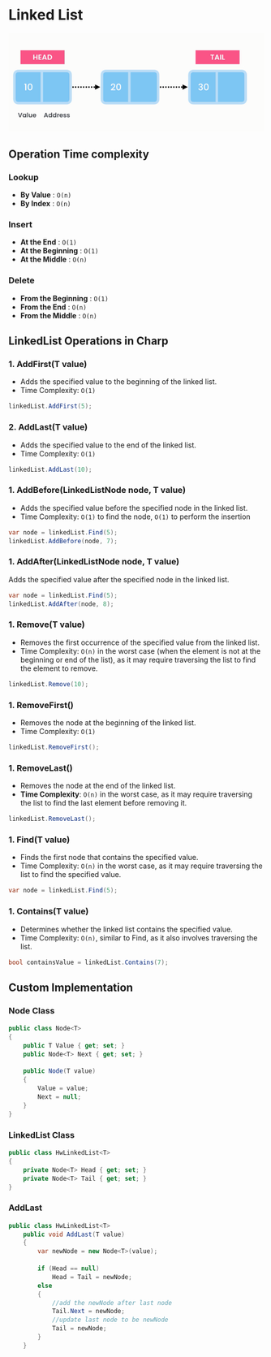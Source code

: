 # Linked List

![alt text](images/linked-list.png)

## Operation Time complexity

### Lookup

- **By Value** : `O(n)`
- **By Index** : `O(n)`

### Insert

- **At the End** : `O(1)`
- **At the Beginning** : `O(1)`
- **At the Middle** : `O(n)`

### Delete

- **From the Beginning** : `O(1)`
- **From the End** : `O(n)`
- **From the Middle** : `O(n)`

## LinkedList<T> Operations in Charp

### 1. AddFirst(T value)

- Adds the specified value to the beginning of the linked list.
- Time Complexity: `O(1)`

```csharp
linkedList.AddFirst(5);
```

### 2. AddLast(T value)

- Adds the specified value to the end of the linked list.
- Time Complexity: `O(1)`

```csharp
linkedList.AddLast(10);
```

### 1. AddBefore(LinkedListNode<T> node, T value)

- Adds the specified value before the specified node in the linked list.
- Time Complexity: `O(1)` to find the node, `O(1)` to perform the insertion

```csharp
var node = linkedList.Find(5);
linkedList.AddBefore(node, 7);
```

### 1. AddAfter(LinkedListNode<T> node, T value)

Adds the specified value after the specified node in the linked list.

```csharp
var node = linkedList.Find(5);
linkedList.AddAfter(node, 8);
```

### 1. Remove(T value)

- Removes the first occurrence of the specified value from the linked list.
- Time Complexity: `O(n)` in the worst case (when the element is not at the beginning or end of the list), as it may require traversing the list to find the element to remove.

```csharp
linkedList.Remove(10);
```

### 1. RemoveFirst()

- Removes the node at the beginning of the linked list.
- Time Complexity: `O(1)`

```csharp
linkedList.RemoveFirst();
```

### 1. RemoveLast()

- Removes the node at the end of the linked list.
- **Time Complexity**: `O(n)` in the worst case, as it may require traversing the list to find the last element before removing it.

```csharp
linkedList.RemoveLast();
```

### 1. Find(T value)

- Finds the first node that contains the specified value.
- Time Complexity: `O(n)` in the worst case, as it may require traversing the list to find the specified value.

```csharp
var node = linkedList.Find(5);
```

### 1. Contains(T value)

- Determines whether the linked list contains the specified value.
- Time Complexity: `O(n)`, similar to Find, as it also involves traversing the list.

```csharp
bool containsValue = linkedList.Contains(7);
```

## Custom Implementation

### Node Class

```cs
public class Node<T>
{
    public T Value { get; set; }
    public Node<T> Next { get; set; }

    public Node(T value)
    {
        Value = value;
        Next = null;
    }
}
```

### LinkedList Class

```cs
public class HwLinkedList<T>
{
    private Node<T> Head { get; set; }
    private Node<T> Tail { get; set; }
}
```

### AddLast

```cs
public class HwLinkedList<T>
    public void AddLast(T value)
    {
        var newNode = new Node<T>(value);

        if (Head == null)
            Head = Tail = newNode;
        else
        {
            //add the newNode after last node
            Tail.Next = newNode;
            //update last node to be newNode
            Tail = newNode;
        }
    }
```
